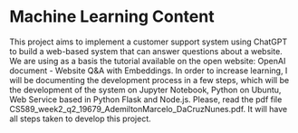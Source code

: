 # Machine Learning Content
This project aims to implement a customer support system using ChatGPT to build a web-based system that can answer questions about a website. We are using as a basis the tutorial available on the open website: OpenAI document - Website Q&A with Embeddings.
In order to increase learning, I will be documenting the development process in a few steps, which will be the development of the system on Jupyter Notebook, Python on Ubuntu, Web Service based in Python Flask and Node.js.
Please, read the pdf file CS589_week2_q2_19679_AdemiltonMarcelo_DaCruzNunes.pdf. It will have all steps taken to develop this project.
